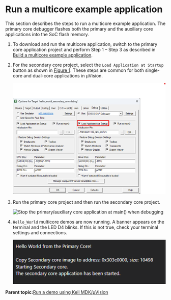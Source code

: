 # Run a multicore example application 
This section describes the steps to run a multicore example application. The primary core debugger flashes both the primary and the auxiliary core applications into the SoC flash memory.

1.  To download and run the multicore application, switch to the primary core application project and perform Step 1 – Step 3 as described in [Build a multicore example application](keil_build_a_multicore_example_application.md).
2.  For the secondary core project, select the `Load Application at Startup` button as shown in [Figure 1](#fig_t4f_mys_31c). These steps are common for both single-core and dual-core applications in μVision.

    ![](../images/keil_run_a_multicore_example_application.png "Load Application at Startup")

3.  Run the primary core project and then run the secondary core project.

    ![](../images/keil_run_a_multicore_example_application2.png "Stop the primary/auxiliary core application at main() when
                                debugging")

4.  `Hello_World` multicore demos are now running. A banner appears on the terminal and the LED D4 blinks. If this is not true, check your terminal settings and connections.

    ![](../images/keil_run_a_multicore_example_application3.png "The banner appears when multicore demos run successfully")


**Parent topic:**[Run a demo using Keil MDK/μVision](../topics/run_a_demo_using_keil_mdk_vision.md)

